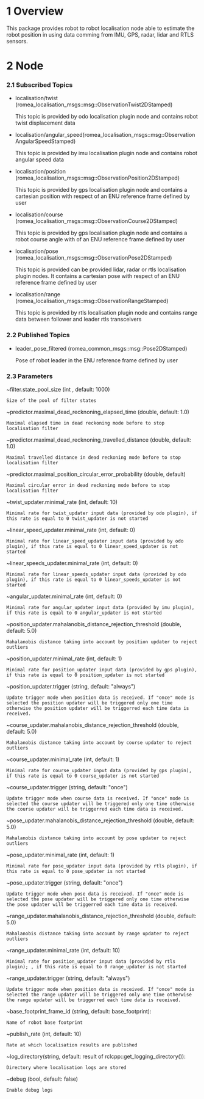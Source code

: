 # 1 Overview #

This package provides robot to robot localisation node able to estimate the robot position in using data comming from IMU, GPS, radar, lidar and RTLS sensors.

# 2 Node #

### 2.1 Subscribed Topics ###

- localisation/twist (romea_localisation_msgs::msg::ObservationTwist2DStamped)

    This topic is provided by odo localisation plugin node and contains robot twist displacement data

- localisation/angular_speed(romea_localisation_msgs::msg::ObservationAngularSpeedStamped)

    This topic is provided by imu localisation plugin node and contains robot angular speed data

- localisation/position (romea_localisation_msgs::msg::ObservationPosition2DStamped)

    This topic is provided by gps localisation plugin node and contains a cartesian position with respect of an ENU reference frame defined by user

- localisation/course (romea_localisation_msgs::msg::ObservationCourse2DStamped)

    This topic is provided by gps localisation plugin node and contains a robot course angle with of an ENU reference frame defined by user

- localisation/pose (romea_localisation_msgs::msg::ObservationPose2DStamped)

    This topic is provided can be provided lidar, radar or rtls localisation plugin nodes. It contains a cartesian pose with respect of an ENU reference frame defined by user 

- localisation/range (romea_localisation_msgs::msg::ObservationRangeStamped)

    This topic is provided by rtls localisation plugin node and contains range data between follower and leader rtls transceivers

### 2.2 Published Topics ###

- leader_pose_filtered (romea_common_msgs::msg::Pose2DStamped)

  Pose of robot leader in the ENU reference frame defined by user

### 2.3 Parameters ###

  ~filter.state_pool_size (int , default: 1000)

    Size of the pool of filter states

  ~predictor.maximal_dead_recknoning_elapsed_time (double, default: 1.0)

    Maximal elapsed time in dead reckoning mode before to stop localisation filter
  
  ~predictor.maximal_dead_recknoning_travelled_distance (double, default: 1.0)

    Maximal travelled distance in dead reckoning mode before to stop localisation filter
  
  ~predictor.maximal_position_circular_error_probability (double, default)

    Maximal circular error in dead reckoning mode before to stop localisation filter

  ~twist_updater.minimal_rate (int, default: 10)

    Minimal rate for twist_updater input data (provided by odo plugin), if this rate is equal to 0 twist_updater is not started 

  ~linear_speed_updater.minimal_rate (int, default: 0)

    Minimal rate for linear_speed_updater input data (provided by odo plugin), if this rate is equal to 0 linear_speed_updater is not started 

  ~linear_speeds_updater.minimal_rate (int, default: 0)
  
    Minimal rate for linear_speeds_updater input data (provided by odo plugin), if this rate is equal to 0 linear_speeds_updater is not started 

  ~angular_updater.minimal_rate (int, default: 0)
  
    Minimal rate for angular_updater input data (provided by imu plugin), if this rate is equal to 0 angular_updater is not started 

  ~position_updater.mahalanobis_distance_rejection_threshold (double, default: 5.0)

    Mahalanobis distance taking into account by position updater to reject outliers 

  ~position_updater.minimal_rate (int, default: 1)

    Minimal rate for position_updater input data (provided by gps plugin), if this rate is equal to 0 position_updater is not started 

  ~position_updater.trigger (string, default: "always")

    Update trigger mode when position data is received. If "once" mode is selected the position updater will be triggered only one time otherwise the position updater will be triggerred each time data is received.

  ~course_updater.mahalanobis_distance_rejection_threshold (double, default: 5.0)

    Mahalanobis distance taking into account by course updater to reject outliers 

  ~course_updater.minimal_rate (int, default: 1)

    Minimal rate for course_updater input data (provided by gps plugin), if this rate is equal to 0 course_updater is not started 

  ~course_updater.trigger (string, default: "once")

    Update trigger mode when course data is received. If "once" mode is selected the course updater will be triggered only one time otherwise the course updater will be triggerred each time data is received.

  ~pose_updater.mahalanobis_distance_rejection_threshold (double, default: 5.0)

    Mahalanobis distance taking into account by pose updater to reject outliers 

  ~pose_updater.minimal_rate (int, default: 1)

    Minimal rate for pose_updater input data (provided by rtls plugin), if this rate is equal to 0 pose_updater is not started 

  ~pose_updater.trigger (string, default: "once")

    Update trigger mode when pose data is received. If "once" mode is selected the pose updater will be triggered only one time otherwise the pose updater will be triggerred each time data is received.

  ~range_updater.mahalanobis_distance_rejection_threshold (double, default: 5.0)

    Mahalanobis distance taking into account by range updater to reject outliers 

  ~range_updater.minimal_rate (int, default: 10)

    Minimal rate for position_updater input data (provided by rtls plugin); , if this rate is equal to 0 range_updater is not started  

  ~range_updater.trigger (string, default: "always")

    Update trigger mode when position data is received. If "once" mode is selected the range updater will be triggered only one time otherwise the range updater will be triggerred each time data is received.
     
  ~base_footprint_frame_id (string, default: base_footprint):

    Name of robot base footprint

  ~publish_rate (int, default: 10)

    Rate at which localisation results are published

  ~log_directory(string, default: result of rclcpp::get_logging_directory()):

    Directory where localisation logs are stored
  
  ~debug (bool, default: false)

    Enable debug logs
  